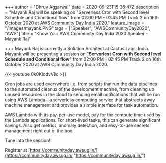 +++
author = "Dhruv Aggarwal"
date = 2020-09-23T15:36:47Z
description = "Mayank Raj will be speaking on \"Serverless Cron with Second level Schedule and Conditional flow\" from 02:00 PM - 02:45 PM Track 2 on 16th October 2020 at AWS Community Day India 2020."
feature_image = "/images/mayank.PNG"
tags = ["Speaker", "AWSCommunityDay2020", "AWS"]
title = "Know Your AWS Community Day India 2020 Speaker - Mayank Raj"

+++
Mayank Raj is currently a Solution Architect at Cactus Labs, India. Mayank will be presenting a session on "**Serverless Cron with Second level Schedule and Conditional flow**" from 02:00 PM - 02:45 PM Track 2 on 16th October 2020 at AWS Community Day India 2020.

{{< youtube 0k0KiodvV8o >}}

Cron jobs are used everywhere i.e. from scripts that run the data pipelines to the automated cleanup of the development machine, from cleaning up unused resources in the cloud to sending email notifications that will be run using AWS Lambda—a serverless computing service that abstracts away machine management and provides a simple interface for task automation.

AWS Lambda with its pay-per-use model, pay for the compute time used by the Lambda applications. For short-lived tasks, this can generate significant savings. Also get metrics, anomaly detection, and easy-to-use secrets management right out of the box.

Tune into the session!

Register at [https://communityday.awsug.in/](https://communityday.awsug.in/ "https://communityday.awsug.in/")